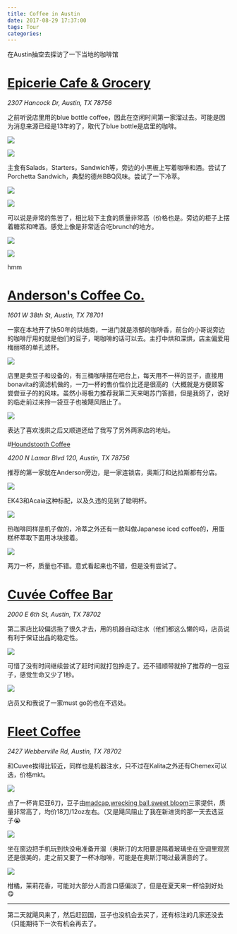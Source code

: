 ```yaml
---
title: Coffee in Austin
date: 2017-08-29 17:37:00
tags: Tour
categories:
---
```


在Austin抽空去探访了一下当地的咖啡馆

<!--more-->

# [Epicerie Cafe & Grocery](http://epicerieaustin.com)

*2307 Hancock Dr, Austin, TX 78756*

之前听说店里用的blue bottle coffee，因此在空闲时间第一家溜过去。可能是因为消息来源已经是13年的了，取代了blue bottle是店里的咖啡。

![](/images/austin/IMG_3309.JPG)

![](/images/austin/IMG_3311.JPG)

主食有Salads，Starters，Sandwich等，旁边的小黑板上写着咖啡和酒。尝试了 
Porchetta Sandwich，典型的德州BBQ风味。尝试了一下冷萃。

![](/images/austin/IMG_3312.JPG)

![](/images/austin/IMG_3310.JPG)

可以说是非常的焦苦了，相比较下主食的质量非常高（价格也是。旁边的柜子上摆着糖浆和啤酒。感觉上像是非常适合吃brunch的地方。

![](/images/austin/IMG_3313.JPG)

![](/images/austin/IMG_3314.JPG)

hmm

# [Anderson's Coffee Co.](https://andersonscoffee.com)

*1601 W 38th St, Austin, TX 78701*

一家在本地开了快50年的烘焙商，一进门就是浓郁的咖啡香，前台的小哥说旁边的咖啡厅用的就是他们的豆子，喝咖啡的话可以去。主打中烘和深烘，店主偏爱用梅丽塔的单孔滤杯。

![](/images/austin/IMG_3348.JPG)

店里是卖豆子和设备的，有三桶咖啡摆在吧台上，每天用不一样的豆子，直接用bonavita的滴滤机做的，一刀一杯的售价性价比还是很高的（大概就是方便顾客尝尝豆子的的风味。虽然小哥极力推荐我第二天来喝苏门答腊，但是我鸽了，说好的临走前过来拎一袋豆子也被飓风阻止了。

![](/images/austin/IMG_3349.JPG)

表达了喜欢浅烘之后又顺道还给了我写了另外两家店的地址。

#[Houndstooth Coffee](https://www.houndstoothcoffee.com)

*4200 N Lamar Blvd 120, Austin, TX 78756*

推荐的第一家就在Anderson旁边，是一家连锁店，奥斯汀和达拉斯都有分店。

![](/images/austin/IMG_3382.JPG)

EK43和Acaia这种标配，以及久违的见到了聪明杯。

![](/images/austin/IMG_3384.JPG)

热咖啡同样是机子做的，冷萃之外还有一款叫做Japanese iced coffee的，用蛋糕杯萃取下面用冰块接着。

![](/images/austin/IMG_3383.JPG)

两刀一杯，质量也不错。意式看起来也不错，但是没有尝试了。

# [Cuvée Coffee Bar](http://cuveecoffee.com)

*2000 E 6th St, Austin, TX 78702*

第二家店比较偏远拖了很久才去，用的机器自动注水（他们都这么懒的吗，店员说有利于保证出品的稳定性。

![](/images/austin/IMG_3719.JPG)

可惜了没有时间继续尝试了赶时间就打包拎走了。还不错顺带就拎了推荐的一包豆子，感觉生命又少了1秒。

![](/images/austin/IMG_3718.JPG)

店员又和我说了一家must go的也在不远处。

# [Fleet Coffee](www.fleetcoffee.com)

*2427 Webberville Rd, Austin, TX 78702*

和Cuvee挨得比较近，同样也是机器注水，只不过在Kalita之外还有Chemex可以选，价格mkt。

![](/images/austin/IMG_3799.JPG)

点了一杯肯尼亚6刀，豆子由[madcap](https://madcapcoffee.com),[wrecking ball](www.wreckingballcoffee.com),[sweet bloom](https://sweetbloomcoffee.com)三家提供，质量非常高了，均价18刀/12oz左右。（又是飓风阻止了我在新进货的那一天去选豆子😭

![](/images/austin/IMG_3798.JPG)

坐在窗边把手机玩到快没电准备开溜（奥斯汀的太阳要是隔着玻璃坐在空调里观赏还是很美的，走之前又要了一杯冰咖啡，可能是在奥斯汀喝过最满意的了。

![](/images/austin/IMG_3807.JPG)

柑橘，茉莉花香，可能对大部分人而言口感偏淡了，但是在夏天来一杯恰到好处😋

------

第二天就飓风来了，然后赶回国，豆子也没机会去买了，还有标注的几家还没去（只能期待下一次有机会再去了。